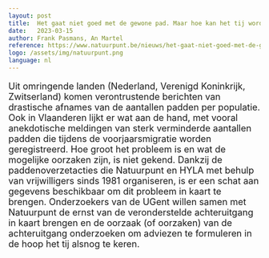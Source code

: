 ```yaml
---
layout: post
title:  Het gaat niet goed met de gewone pad. Maar hoe kan het tij worden gekeerd?
date:   2023-03-15
author: Frank Pasmans, An Martel
reference: https://www.natuurpunt.be/nieuws/het-gaat-niet-goed-met-de-gewone-pad-maar-hoe-kan-het-tij-worden-gekeerd-20230315
logo: /assets/img/natuurpunt.png
language: nl
---
```


<p style="font-size:18px;">Uit omringende landen (Nederland, Verenigd Koninkrijk, Zwitserland) komen verontrustende berichten van drastische afnames van de aantallen padden per populatie. Ook in Vlaanderen lijkt er wat aan de hand, met vooral anekdotische meldingen van sterk verminderde aantallen padden die tijdens de voorjaarsmigratie worden geregistreerd. Hoe groot het probleem is en wat de mogelijke oorzaken zijn, is niet gekend. Dankzij de paddenoverzetacties die Natuurpunt en HYLA met behulp van vrijwilligers sinds 1981 organiseren, is er een schat aan gegevens beschikbaar om dit probleem in kaart te brengen. Onderzoekers van de UGent willen samen met Natuurpunt de ernst van de veronderstelde achteruitgang in kaart brengen en de oorzaak (of oorzaken) van de achteruitgang onderzoeken om adviezen te formuleren in de hoop het tij alsnog te keren.</p>
